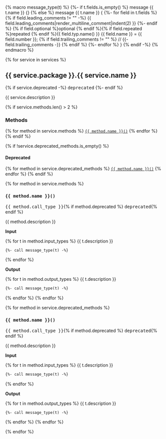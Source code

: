 {% macro message_type(t) %}
{%- if t.fields.is_empty() %}
message {{ t.name }} {}
{% else %}
message {{ t.name }} {
{%- for field in t.fields %}
  {% if field.leading_comments != "" -%}
  {{ field.leading_comments|render_multiline_comment|indent(2) }}
  {%- endif %}
  {% if field.optional %}optional {% endif %}{% if field.repeated %}repeated {% endif %}{{ field.typ.name() }} {{ field.name }} = {{ field.number }}; {% if field.trailing_comments != "" %} // {{- field.trailing_comments -}}
  {% endif %}
{%- endfor %}
}
{% endif -%}
{% endmacro %}

{% for service in services %}
## {{ service.package }}.{{ service.name }}

{% if service.deprecated -%}
<kbd>deprecated</kbd>
{%- endif %}

{{ service.description }}

{% if service.methods.len() > 2 %}
### Methods

{% for method in service.methods %}
<a href="#{{ method.name|lower }}">`{{ method.name }}()`</a>
{% endfor %}
{% endif %}

{% if !service.deprecated_methods.is_empty() %}
#### Deprecated
{% for method in service.deprecated_methods %}
<a href="#{{ method.name|lower }}">`{{ method.name }}()`</a>
{% endfor %}
{% endif %}

{% for method in service.methods %}
### `{{ method.name }}()`

<kbd>{{ method.call_type }}</kbd>{% if method.deprecated %} <kbd>deprecated</kbd>{% endif %}

{{ method.description }}

**Input**

{% for t in method.input_types %}
{{ t.description }}

```protobuf
{%- call message_type(t) -%}
```
{% endfor %}

**Output**

{% for t in method.output_types %}
{{ t.description }}

```protobuf
{%- call message_type(t) -%}
```
{% endfor %}
{% endfor %}

{% for method in service.deprecated_methods %}
### `{{ method.name }}()`

<kbd>{{ method.call_type }}</kbd>{% if method.deprecated %} <kbd>deprecated</kbd>{% endif %}

{{ method.description }}

**Input**

{% for t in method.input_types %}
{{ t.description }}

```protobuf
{%- call message_type(t) -%}
```
{% endfor %}

**Output**

{% for t in method.output_types %}
{{ t.description }}

```protobuf
{%- call message_type(t) -%}
```
{% endfor %}
{% endfor %}

{% endfor %}
